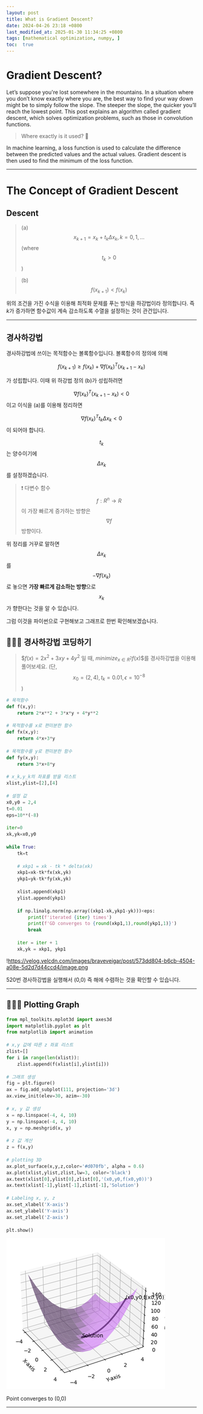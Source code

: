 ```yaml
---
layout: post
title: What is Gradient Descent?
date: 2024-04-26 23:18 +0800
last_modified_at: 2025-01-30 11:34:25 +0800
tags: [mathematical optimization, numpy, ]
toc:  true
---
```



# Gradient Descent?

Let’s suppose you're lost somewhere in the mountains. In a situation where you don’t know exactly where you are, the best way to find your way down might be to simply follow the slope. The steeper the slope, the quicker you’ll reach the lowest point. This post explains an algorithm called gradient descent, which solves optimization problems, such as those in convolution functions.

>Where exactly is it used? 🤔

In machine learning, a loss function is used to calculate the difference between the predicted values and the actual values. Gradient descent is then used to find the minimum of the loss function.

---

# The Concept of Gradient Descent

## Descent


>(a) $$x_{k+1} = x_{k} + t_k \Delta{x_k},k=0,1,...$$ (where $$t_k>0$$)

>(b) $$f(x_{k+1})<f(x_k)$$

위의 조건을 가진 수식을 이용해 최적화 문제를 푸는 방식을 하강법이라 정의합니다. 즉 $k$가 증가하면 함수값이 계속 감소하도록 수열을 설정하는 것이 관건입니다.

---

## 경사하강법

경사하강법에 쓰이는 목적함수는 볼록함수입니다. 볼록함수의 정의에 의해

$$f(x_{k+1}) \geq f(x_k)+\nabla f(x_k)^T(x_{k+1}-x_k)$$

가 성립합니다. 이때 위 하강법 정의 (b)가 성립하려면

$$\nabla f(x_k)^T(x_{k+1}-x_k)<0$$이고 이식을 (a)를 이용해 정리하면

$$\nabla f(x_k)^T t_k\Delta{x_k}<0$$ 이 되어야 합니다.

$$t_k$$는 양수이기에 $$\Delta{x_k}$$를 설정하겠습니다.

> ❗️ 다변수 함수 $$f:R^n \rightarrow R$$이 가장 빠르게 증가하는 방향은 $$\nabla f$$	방향이다.
> 

위 정리를 거꾸로 말하면 $$\Delta{x_k}$$를  $$-\nabla f(x_k)$$로 놓으면 **가장 빠르게 감소하는 방향**으로 $$x_k$$가 향한다는 것을 알 수 있습니다.

그럼 이것을 파이썬으로 구현해보고 그래프로 한번 확인해보겠습니다.

## 🧑🏻‍💻 경사하강법 코딩하기

> $$f(x) = 2x^2+3xy+4y^2$ 일 때, $minimize_{x \in R^2} f(x)$$를 경사하강법을 이용해 풀어보세요. (단, $$x_0=(2,4), t_k=0.01, \epsilon=10^{-8}$$)
> 

```python
# 목적함수
def f(x,y):
    return 2*x**2 + 3*x*y + 4*y**2

# 목적함수를 x로 편미분한 함수
def fx(x,y):
    return 4*x+3*y

# 목적함수를 y로 편미분한 함수
def fy(x,y):
    return 3*x+8*y

# x_k,y_k의 좌표를 받을 리스트
xlist,ylist=[2],[4]

# 설정 값
x0,y0 = 2,4
t=0.01
eps=10**(-8)

iter=0
xk,yk=x0,y0

while True:
    tk=t

    # xkp1 = xk - tk * delta(xk)
    xkp1=xk-tk*fx(xk,yk)
    ykp1=yk-tk*fy(xk,yk)

    xlist.append(xkp1)
    ylist.append(ykp1)

    if np.linalg.norm(np.array((xkp1-xk,ykp1-yk)))<eps:
        print(f'iterated {iter} times')
        print(f'GD converges to {round(xkp1,1),round(ykp1,1)}')
        break

    iter = iter + 1
    xk,yk = xkp1, ykp1

```

!https://velog.velcdn.com/images/braveveigar/post/573dd804-b6cb-4504-a08e-5d2d7d44ccd4/image.png

520번 경사하강법을 실행해서 (0,0) 즉 해에 수렴하는 것을 확인할 수 있습니다.

---

## 🧑🏻‍💻 Plotting Graph

```python
from mpl_toolkits.mplot3d import axes3d
import matplotlib.pyplot as plt
from matplotlib import animation

# x,y 값에 따른 z 좌표 리스트
zlist=[]
for i in range(len(xlist)):
	zlist.append(f(xlist[i],ylist[i]))

# 그래프 생성
fig = plt.figure()
ax = fig.add_subplot(111, projection='3d')
ax.view_init(elev=30, azim=-30)

# x, y 값 생성
x = np.linspace(-4, 4, 10)
y = np.linspace(-4, 4, 10)
x, y = np.meshgrid(x, y)

# z 값 계산
z = f(x,y)

# plotting 3D
ax.plot_surface(x,y,z,color='#d070fb', alpha = 0.6)
ax.plot(xlist,ylist,zlist,lw=3, color='black')
ax.text(xlist[0],ylist[0],zlist[0],'(x0,y0,f(x0,y0))')
ax.text(xlist[-1],ylist[-1],zlist[-1],'Solution')

# Labeling x, y, z
ax.set_xlabel('X-axis')
ax.set_ylabel('Y-axis')
ax.set_zlabel('Z-axis')

plt.show()

```

![alt text](image.png)

Point converges to (0,0)

---